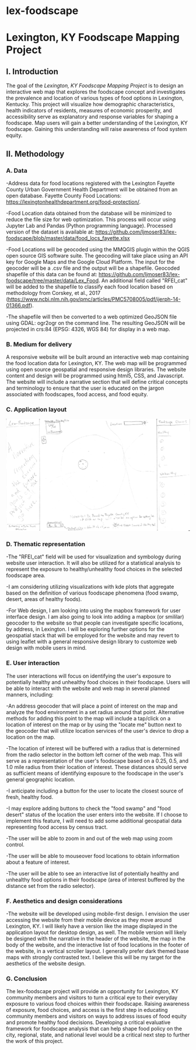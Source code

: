 # lex-foodscape
# Lexington, KY Foodscape Mapping Project

## I. Introduction
The goal of the *Lexington, KY Foodscape Mapping Project* is to design an interactive web map that explores the foodscape concept and investigates the prevalence and location of various types of food options in Lexington, Kentucky. This project will visualize how demographic characteristics, health indicators of residents, measures of economic prosperity, and accessibility serve as explanatory and response variables for shaping a foodscape. Map users will gain a better understanding of the Lexington, KY foodscape. Gaining this understanding will raise awareness of food system equity. 

## II. Methodology
     
### A. Data
-Address data for food locations registered with the Lexington Fayette County Urban Government Health Department will be obtained from an open database. Fayette County Food Locations: https://lexingtonhealthdepartment.org/food-protection/.   

-Food Location data obtained from the database will be minimized to reduce the file size for web optimization. This process will occur using Jupyter Lab and Pandas (Python programming language). Processed version of the dataset is available at: https://github.com/ljmoser83/lex-foodscape/blob/master/data/food_locs_fayette.xlsx

-Food Locations will be geocoded using the MMQGIS plugin within the QGIS open source GIS software suite. The geocoding will take place using an API key for Google Maps and the Google Cloud Platform. The input for the geocoder will be a .csv file and the output will be a shapefile. Geocoded shapefile of this data can be found at: https://github.com/ljmoser83/lex-foodscape/tree/master/data/Lex_Food. An additional field called "RFEI_cat" will be added to the shapefile to classify each food location based on methodology from Corskey, et al., 2017 (https://www.ncbi.nlm.nih.gov/pmc/articles/PMC5708005/pdf/ijerph-14-01366.pdf). 

-The shapefile will then be converted to a web optimized GeoJSON file using GDAL: ogr2ogr on the command line. The resulting GeoJSON will be projected in crs:84 (EPSG: 4326, WGS 84) for display in a web map. 

### B. Medium for delivery
A responsive website will be built around an interactive web map containing the food location data for Lexington, KY. The web map will be programmed using open source geospatial and responsive design libraries. The website content and design will be programmed using html5, CSS, and Javascript. The website will include a narrative section that will define critical concepts and terminology to ensure that the user is educated on the jargon associated with foodscapes, food access, and food equity.

### C. Application layout
![Website Design Sketch](https://github.com/ljmoser83/lex-foodscape/blob/master/images/lex-foodscape-concept.png)

### D. Thematic representation

-The "RFEI_cat" field will be used for visualization and symbology during website user interaction. It will also be utilized for a statistical analysis to represent the exposure to healthy/unhealthy food choices in the selected foodscape area.

-I am considering utilizing visualizations with kde plots that aggregate based on the definition of various foodscape phenomena (food swamp, desert, areas of healthy foods).

-For Web design, I am looking into using the mapbox framework for user interface design. I am also going to look into adding a mapbox (or smililar) geocoder to the website so that people can investigate specific locations, by address, in Lexington. I will be exploring further options for the geospatial stack that will be employed for the website and may revert to using leaflet with a general responsive design library to customize web design with mobile users in mind.

### E. User interaction

The user interactions will focus on identifying the user's exposure to potentially healthy and unhealthy food choices in their foodscape. Users will be able to interact with the website and web map in several planned manners, including:

-An address geocoder that will place a point of interest on the map and analyze the food environment in a set radius around that point. Alternative methods for adding this point to the map will include a tap/click on a location of interest on the map or by using the "locate me" button next to the geocoder that will utilize location services of the user's device to drop a location on the map.

-The location of interest will be buffered with a radius that is determined from the radio selector in the bottom left corner of the web map. This will serve as a representation of the user's foodscape based on a 0.25, 0.5, and 1.0 mile radius from their location of interest. These distances should serve as sufficient means of identifying exposure to the foodscape in the user's general geographic location.

-I anticipate including a button for the user to locate the closest source of fresh, healthy food.

-I may explore adding buttons to check the "food swamp" and "food desert" status of the location the user enters into the website. If I choose to implement this feature, I will need to add some additional geospatial data representing food access by census tract.

-The user will be able to zoom in and out of the web map using zoom control.

-The user will be able to mouseover food locations to obtain information about a feature of interest.

-The user will be able to see an interactive list of potentially healthy and unhealthy food options in their foodscape (area of interest buffered by the distance set from the radio selector).

### F. Aesthetics and design considerations

-The website will be developed using mobile-first design. I envision the user accessing the website from their mobile device as they move around Lexington, KY. I will likely have a version like the image displayed in the application layout for desktop design, as well. The mobile version will likely be designed with the narrative in the header of the website, the map in the body of the website, and the interactive list of food locations in the footer of the website, in a vertical scroller layout. I generally prefer dark themed base maps with strongly contrasted text. I believe this will be my target for the aesthetics of the website design.

### G. Conclusion

The lex-foodscape project will provide an opportunity for Lexington, KY community members and visitors to turn a critical eye to their everyday exposure to various food choices within their foodscape. Raising awareness of exposure, food choices, and access is the first step in educating community members and visitors on ways to address issues of food equity and promote healthy food decisions. Developing a critical evaluative framework for foodscape analysis that can help shape food policy on the city, regional, state, and national level would be a critical next step to further the work of this project. 